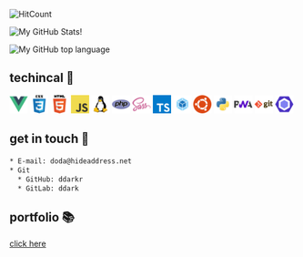 ![HitCount](http://hits.dwyl.com/ddarkr/ddarkr.svg)

![My GitHub Stats!](https://github-readme-stats.vercel.app/api?username=ddarkr&count_private=true)

![My GitHub top language](https://github-readme-stats.vercel.app/api/top-langs/?username=ddarkr)

## techincal 🔩

<img src="https://raw.githubusercontent.com/github/explore/80688e429a7d4ef2fca1e82350fe8e3517d3494d/topics/vue/vue.png" width="32" height="32" /> <img src="https://raw.githubusercontent.com/github/explore/80688e429a7d4ef2fca1e82350fe8e3517d3494d/topics/css/css.png" width="32" height="32" /> <img src="https://raw.githubusercontent.com/github/explore/80688e429a7d4ef2fca1e82350fe8e3517d3494d/topics/html/html.png" width="32" height="32" /> <img src="https://raw.githubusercontent.com/github/explore/80688e429a7d4ef2fca1e82350fe8e3517d3494d/topics/javascript/javascript.png" width="32" height="32" /> <img src="https://raw.githubusercontent.com/github/explore/80688e429a7d4ef2fca1e82350fe8e3517d3494d/topics/linux/linux.png" width="32" height="32" /> <img src="https://raw.githubusercontent.com/github/explore/ccc16358ac4530c6a69b1b80c7223cd2744dea83/topics/php/php.png" width="32" height="32" /> <img src="https://raw.githubusercontent.com/github/explore/ccc16358ac4530c6a69b1b80c7223cd2744dea83/topics/sass/sass.png" width="32" height="32" /> <img src="https://raw.githubusercontent.com/github/explore/ccc16358ac4530c6a69b1b80c7223cd2744dea83/topics/typescript/typescript.png" width="32" height="32" /> <img src="https://raw.githubusercontent.com/github/explore/80688e429a7d4ef2fca1e82350fe8e3517d3494d/topics/webpack/webpack.png" width="32" height="32" /> <img src="https://raw.githubusercontent.com/github/explore/ccc16358ac4530c6a69b1b80c7223cd2744dea83/topics/ubuntu/ubuntu.png" width="32" height="32" /> <img src="https://raw.githubusercontent.com/github/explore/ccc16358ac4530c6a69b1b80c7223cd2744dea83/topics/python/python.png" width="32" height="32" /> <img src="https://raw.githubusercontent.com/github/explore/80688e429a7d4ef2fca1e82350fe8e3517d3494d/topics/pwa/pwa.png" width="32" height="32" /> <img src="https://raw.githubusercontent.com/github/explore/80688e429a7d4ef2fca1e82350fe8e3517d3494d/topics/git/git.png" width="32" height="32" /> <img src="https://raw.githubusercontent.com/github/explore/80688e429a7d4ef2fca1e82350fe8e3517d3494d/topics/eslint/eslint.png" width="32" height="32" />

## get in touch 🤝

```
* E-mail: doda@hideaddress.net
* Git
  * GitHub: ddarkr
  * GitLab: ddark
```

## portfolio 📚

[click here](https://github.com/ddarkr/ddarkr/blob/master/PROJECTS.md)
